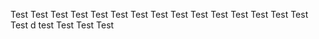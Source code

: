 
Test
Test
Test
Test
Test
Test
Test
Test
Test
Test
Test
Test
Test
Test
Test
Test
d
test
Test
Test
Test
